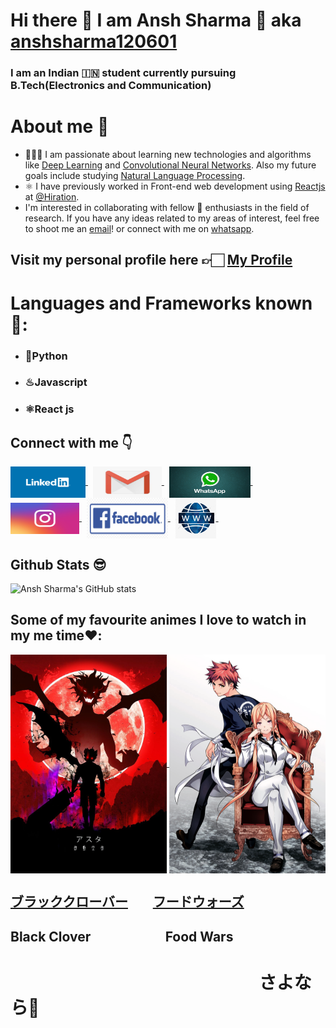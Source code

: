 # Hi there 👋 I am Ansh Sharma 🤙 aka [anshsharma120601](https://ansh-sharma.com/)
### I am an Indian 🇮🇳 student currently pursuing B.Tech(Electronics and Communication)

# About me 🤗
* 🧑🏽‍💻 I am passionate about learning new technologies and algorithms like [Deep Learning](https://en.wikipedia.org/wiki/Deep_learning) and [Convolutional Neural Networks](https://en.wikipedia.org/wiki/Convolutional_neural_network). Also my future goals include studying [Natural Language Processing](https://en.wikipedia.org/wiki/Natural_language_processing).
* ⚛️ I have previously worked in Front-end web development using [Reactjs](https://en.wikipedia.org/wiki/React_(JavaScript_library)) at [@Hiration](https://www.hiration.com/).
* I'm interested in collaborating with fellow 👯 enthusiasts in the field of research. If you have any ideas related to my areas of interest, feel free to shoot me an [email](mailto:anshsharma120601@gmail.com)! or connect with me on [whatsapp](https://api.whatsapp.com/send?phone=+91-7011061359&text=Hello%20).

## Visit my personal profile here 👉🏻 [My Profile](https://ansh-sharma.com/)

# Languages and Frameworks known📕:
* ### 🐍Python
* ### ♨︎Javascript
* ### ⚛️React js

## Connect with me 👇
<a href="https://www.linkedin.com/in/ansh-sharma-96635120a/">
  <img align="center" height="50" width="120" src="https://github.com/anshsharma120601/anshsharma120601/blob/main/Linkedin.png" />
</a>&nbsp; 
<a href="mailto:anshsharma120601@gmail.com">
  <img align="center" height="50" width="110" src="https://github.com/anshsharma120601/anshsharma120601/blob/main/Email.jpeg" />
</a>&nbsp; 
<a href="https://api.whatsapp.com/send?phone=+91-7011061359&text=Hello%20">
  <img align="center" height="50" width="130" src="https://github.com/anshsharma120601/anshsharma120601/blob/main/WhatsApp.jpeg" />
</a>&nbsp; 
<a href="https://www.instagram.com/anshsharma1206/?hl=en">
  <img align="center" height="50" width="110" src="https://github.com/anshsharma120601/anshsharma120601/blob/main/instagram.jpeg" />
</a>&nbsp; 
<a href="https://www.facebook.com/profile.php?id=100001596154001">
  <img align="center" height="65" width="130" src="https://github.com/anshsharma120601/anshsharma120601/blob/main/Facebook.png" />
</a>&nbsp; 
<a href="https://ansh-sharma.com/">
  <img align="center" height="65" width="65" src="https://github.com/anshsharma120601/anshsharma120601/blob/main/webpage.jpeg" />
</a>&nbsp; 

## Github Stats 😎
![Ansh Sharma's GitHub stats](https://github-readme-stats.vercel.app/api?username=anshsharma120601&show_icons=true&theme=tokyonight) 

## Some of my favourite animes I love to watch in my me time❤️:
<a href="https://github.com/anshsharma120601/anshsharma120601/blob/main/Black%20Clover.jpeg">
  <img align="center" height="350" width="250" src="https://github.com/anshsharma120601/anshsharma120601/blob/main/Black%20Clover.jpeg" />
</a>
<a href="https://github.com/anshsharma120601/anshsharma120601/blob/main/Soma%20Yukihira%20Et%20Erina%20Nakiri.png">
  <img align="center" height="350" width="250" src="https://github.com/anshsharma120601/anshsharma120601/blob/main/Soma%20Yukihira%20Et%20Erina%20Nakiri.png" />
</a>

## [ブラッククローバー](https://en.wikipedia.org/wiki/Black_Clover)&nbsp; &nbsp; &nbsp; &nbsp; [フードウォーズ](https://en.wikipedia.org/wiki/Food_Wars!:_Shokugeki_no_Soma)
## Black Clover&nbsp; &nbsp; &nbsp; &nbsp; &nbsp; &nbsp; &nbsp; &nbsp; &nbsp; &nbsp; &nbsp; &nbsp; Food Wars

# &nbsp; &nbsp; &nbsp; &nbsp; &nbsp; &nbsp; &nbsp; &nbsp; &nbsp; &nbsp; &nbsp; &nbsp; &nbsp; &nbsp; &nbsp; &nbsp; &nbsp; &nbsp; &nbsp; &nbsp; &nbsp; &nbsp; &nbsp; &nbsp; &nbsp; &nbsp; &nbsp; &nbsp; &nbsp; &nbsp; さよなら👋
